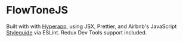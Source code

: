# FlowToneJS
Built with with [Hyperapp](https://github.com/hyperapp/hyperapp), using JSX, Prettier, and Airbnb's JavaScript [Styleguide](https://github.com/airbnb/javascript) via ESLint. Redux Dev Tools support included.
